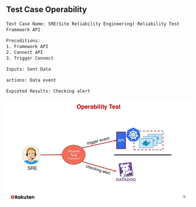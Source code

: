 ## Test Case Operability

```
Test Case Name: SRE(Site Reliability Engineering) Reliability Test Framework API
```
```
Precoditions: 
1. Framework API
2. Connect API
3. Trigger Connect
```
```
Inputs: Sent Data 
```
```
actions: Data event
```
```
Expceted Results: Checking alert
```
![Pic](ilities-testing-16-1024.jpg)
